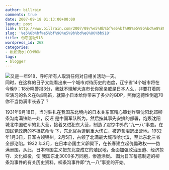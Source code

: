 ```yaml
---
author: billrain
comments: true
date: 2007-09-18 01:13:00+00:00
layout: post
link: http://www.billrain.com/2007/09/%e5%8b%bf%e5%bf%98%e5%9b%bd%e8%80%bb918/
slug: '%e5%8b%bf%e5%bf%98%e5%9b%bd%e8%80%bb918'
title: 勿忘国耻918
wordpress_id: 268
categories:
- 帐如流水|COMMON
tags:
- blogger
---
```


[![](http://bp0.blogger.com/_lAHIYwHGO4A/Ru8mXy1QiuI/AAAAAAAAB_4/xJEiTYsIev0/s400/200709180834521725e.jpg)](http://bp0.blogger.com/_lAHIYwHGO4A/Ru8mXy1QiuI/AAAAAAAAB_4/xJEiTYsIev0/s1600-h/200709180834521725e.jpg)又是一年918，呼吁所有人取消任何对日相关活动一天。  
同时，在这样的日子又能看出来一个城市对待历史的态度，辽宁省14个城市将在今晚9：18分鸣警报3分，我就不理解大连市长你家亲戚是日本人么，非要打着防空演习的名义在8点鸣笛，就算小日本给你带来了多少的GDP，照你这德性倒退70你不当伪满市长去了？  
  
1931年9月18日，当时驻扎在我国东北境内的日本关东军精心策划炸毁沈阳北郊柳条沟南满铁路一处，反诬 是中国军队所为，然后按其事先安排的部署，炮轰沈阳城北中国驻军的北大营，接着又进犯东大营，制造了震惊中外的“九一八”事变。在国民党政府的不抵抗命令 下，东北官兵遭到重大伤亡，被迫含泪退出营地。1932年1月3日，日军占领锦州。2月5日，占领了北满最大城市哈尔滨，至此东北三省全部沦陷。1932 年3月，在日本帝国主义卵翼下，在长春建立起傀儡政权――伪满洲国。从此，日本帝国主义把东北变成它的殖民地，全面加强政治压迫、经济掠夺、文化奴役，使 我国东北3000多万同胞，惨遭涂炭。 图为日军蓄意制造的柳条沟事件的有关历史资料，柳条沟事件即“九一八”事变的开始。  

